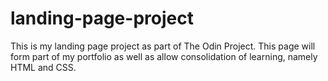 # landing-page-project

This is my landing page project as part of The Odin Project. This page will form part of my portfolio as well as allow consolidation of learning, namely HTML and CSS.
